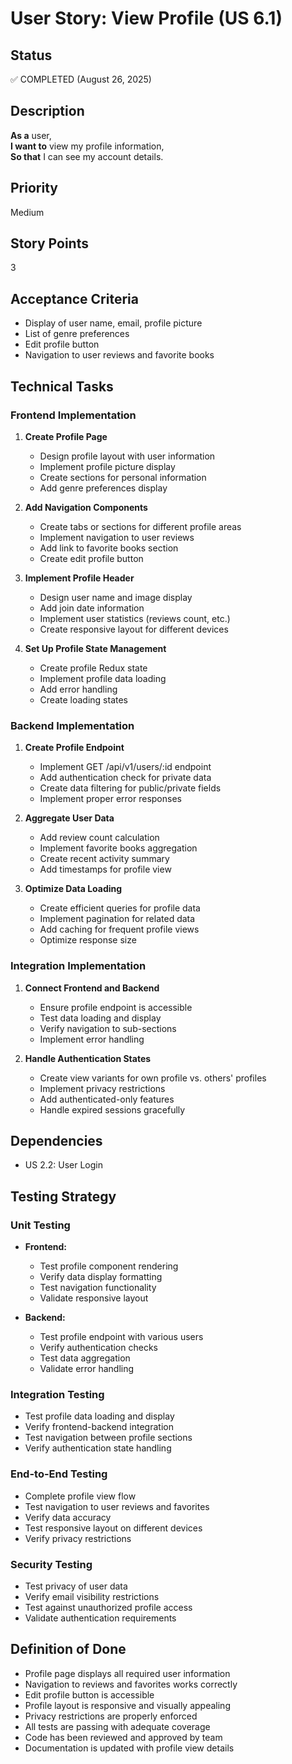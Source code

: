 # User Story: View Profile (US 6.1)

## Status
✅ COMPLETED (August 26, 2025)

## Description
**As a** user,  
**I want to** view my profile information,  
**So that** I can see my account details.

## Priority
Medium

## Story Points
3

## Acceptance Criteria
- Display of user name, email, profile picture
- List of genre preferences
- Edit profile button
- Navigation to user reviews and favorite books

## Technical Tasks

### Frontend Implementation
1. **Create Profile Page**
   - Design profile layout with user information
   - Implement profile picture display
   - Create sections for personal information
   - Add genre preferences display

2. **Add Navigation Components**
   - Create tabs or sections for different profile areas
   - Implement navigation to user reviews
   - Add link to favorite books section
   - Create edit profile button

3. **Implement Profile Header**
   - Design user name and image display
   - Add join date information
   - Implement user statistics (reviews count, etc.)
   - Create responsive layout for different devices

4. **Set Up Profile State Management**
   - Create profile Redux state
   - Implement profile data loading
   - Add error handling
   - Create loading states

### Backend Implementation
1. **Create Profile Endpoint**
   - Implement GET /api/v1/users/:id endpoint
   - Add authentication check for private data
   - Create data filtering for public/private fields
   - Implement proper error responses

2. **Aggregate User Data**
   - Add review count calculation
   - Implement favorite books aggregation
   - Create recent activity summary
   - Add timestamps for profile view

3. **Optimize Data Loading**
   - Create efficient queries for profile data
   - Implement pagination for related data
   - Add caching for frequent profile views
   - Optimize response size

### Integration Implementation
1. **Connect Frontend and Backend**
   - Ensure profile endpoint is accessible
   - Test data loading and display
   - Verify navigation to sub-sections
   - Implement error handling

2. **Handle Authentication States**
   - Create view variants for own profile vs. others' profiles
   - Implement privacy restrictions
   - Add authenticated-only features
   - Handle expired sessions gracefully

## Dependencies
- US 2.2: User Login

## Testing Strategy

### Unit Testing
- **Frontend:**
  - Test profile component rendering
  - Verify data display formatting
  - Test navigation functionality
  - Validate responsive layout

- **Backend:**
  - Test profile endpoint with various users
  - Verify authentication checks
  - Test data aggregation
  - Validate error handling

### Integration Testing
- Test profile data loading and display
- Verify frontend-backend integration
- Test navigation between profile sections
- Verify authentication state handling

### End-to-End Testing
- Complete profile view flow
- Test navigation to user reviews and favorites
- Verify data accuracy
- Test responsive layout on different devices
- Verify privacy restrictions

### Security Testing
- Test privacy of user data
- Verify email visibility restrictions
- Test against unauthorized profile access
- Validate authentication requirements

## Definition of Done
- Profile page displays all required user information
- Navigation to reviews and favorites works correctly
- Edit profile button is accessible
- Profile layout is responsive and visually appealing
- Privacy restrictions are properly enforced
- All tests are passing with adequate coverage
- Code has been reviewed and approved by team
- Documentation is updated with profile view details
